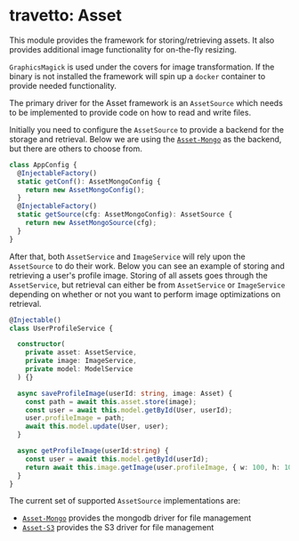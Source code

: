 travetto: Asset
===

This module provides the framework for storing/retrieving assets. It also provides additional image functionality for on-the-fly resizing. 

`GraphicsMagick` is used under the covers for image transformation.  If the binary is not installed the framework will spin up a `docker` container to provide needed functionality.

The primary driver for the Asset framework is an `AssetSource` which needs to be implemented 
to provide code on how to read and write files.  

Initially you need to configure the `AssetSource` to provide a backend for the storage and retrieval. Below we are using the [`Asset-Mongo`](https://github.com/travetto/asset-mongo) as the
backend, but there are others to choose from.

```typescript
class AppConfig {
  @InjectableFactory()
  static getConf(): AssetMongoConfig {
    return new AssetMongoConfig();
  }
  @InjectableFactory()
  static getSource(cfg: AssetMongoConfig): AssetSource {
    return new AssetMongoSource(cfg);
  }
}
```

After that, both `AssetService` and `ImageService` will rely upon the `AssetSource` to do their work.  Below you
can see an example of storing and retrieving a user's profile image.  Storing of all assets goes through the `AssetService`, but
retrieval can either be from `AssetService` or `ImageService` depending on whether or not you want to perform
image optimizations on retrieval.

```typescript
@Injectable()
class UserProfileService {

  constructor(
    private asset: AssetService, 
    private image: ImageService,
    private model: ModelService
  ) {}

  async saveProfileImage(userId: string, image: Asset) {
    const path = await this.asset.store(image);
    const user = await this.model.getById(User, userId);
    user.profileImage = path;
    await this.model.update(User, user);
  }

  async getProfileImage(userId:string) {
    const user = await this.model.getById(userId);
    return await this.image.getImage(user.profileImage, { w: 100, h: 100 });
  }
}
```

The current set of supported `AssetSource` implementations are:

- [`Asset-Mongo`](https://github.com/travetto/asset-mongo#readme) provides the mongodb driver for file management
- [`Asset-S3`](https://github.com/travetto/asset-s3#readme) provides the S3 driver for file management


